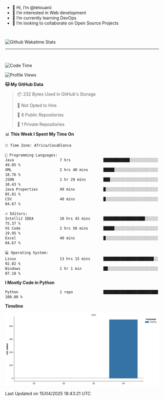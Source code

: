 - 👋 Hi, I’m @tetouanii
- 👀 I’m interested in Web development
- 🌱 I’m currently learning DevOps
- 💞️ I’m looking to collaborate on Open Source Projects

<br/>


![Github Wakatime Stats](https://github-readme-stats.vercel.app/api/wakatime/?username=@walidbosso&layout=compact&&theme=default&link="https://www.github.com/USERNAME/") 

--- 

<br/>


  
<!--START_SECTION:waka-->
![Code Time](http://img.shields.io/badge/Code%20Time-353%20hrs%2016%20mins-blue)

![Profile Views](http://img.shields.io/badge/Profile%20Views-0-blue)

**🐱 My GitHub Data** 

> 📦 232 Bytes Used in GitHub's Storage 
 > 
> 🚫 Not Opted to Hire
 > 
> 📜 8 Public Repositories 
 > 
> 🔑 1 Private Repositories 
 > 
📊 **This Week I Spent My Time On** 

```text
🕑︎ Time Zone: Africa/Casablanca

💬 Programming Languages: 
Java                     7 hrs               ████████████░░░░░░░░░░░░░   49.05 % 
XML                      2 hrs 40 mins       █████░░░░░░░░░░░░░░░░░░░░   18.76 % 
JSON                     1 hr 29 mins        ███░░░░░░░░░░░░░░░░░░░░░░   10.43 % 
Java Properties          49 mins             █░░░░░░░░░░░░░░░░░░░░░░░░   05.81 % 
CSV                      40 mins             █░░░░░░░░░░░░░░░░░░░░░░░░   04.67 % 

🔥 Editors: 
IntelliJ IDEA            10 hrs 45 mins      ███████████████████░░░░░░   75.37 % 
VS Code                  2 hrs 50 mins       █████░░░░░░░░░░░░░░░░░░░░   19.95 % 
Excel                    40 mins             █░░░░░░░░░░░░░░░░░░░░░░░░   04.67 % 

💻 Operating System: 
Linux                    13 hrs 15 mins      ███████████████████████░░   92.82 % 
Windows                  1 hr 1 min          ██░░░░░░░░░░░░░░░░░░░░░░░   07.18 % 
```

**I Mostly Code in Python** 

```text
Python                   1 repo              █████████████████████████   100.00 % 
```



**Timeline**

![Lines of Code chart](https://raw.githubusercontent.com/tetouanii/tetouanii/main/assets/bar_graph.png)


 Last Updated on 15/04/2025 18:43:21 UTC
<!--END_SECTION:waka-->

